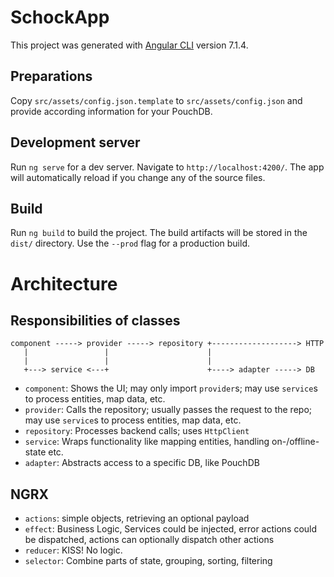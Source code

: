 # SchockApp

This project was generated with [Angular CLI](https://github.com/angular/angular-cli) version 7.1.4.

## Preparations

Copy `src/assets/config.json.template` to `src/assets/config.json` and provide according information for your PouchDB.

## Development server

Run `ng serve` for a dev server. Navigate to `http://localhost:4200/`. The app will automatically reload if you change any of the source files.

## Build

Run `ng build` to build the project. The build artifacts will be stored in the `dist/` directory. Use the `--prod` flag for a production build.

# Architecture

## Responsibilities of classes

```
component -----> provider -----> repository +-------------------> HTTP
   |                 |                      |
   |                 |                      |
   +---> service <---+                      +----> adapter -----> DB
```

* `component`: Shows the UI; may only import `provider`s; may use `service`s to process entities, map data, etc.
* `provider`: Calls the repository; usually passes the request to the repo; may use `service`s to process entities, map data, etc.
* `repository`: Processes backend calls; uses `HttpClient`
* `service`: Wraps functionality like mapping entities, handling on-/offline-state etc.
* `adapter`: Abstracts access to a specific DB, like PouchDB

## NGRX

* `actions`: simple objects, retrieving an optional payload
* `effect`: Business Logic, Services could be injected, error actions could be dispatched, actions can optionally dispatch other actions
* `reducer`: KISS! No logic.
* `selector`: Combine parts of state, grouping, sorting, filtering